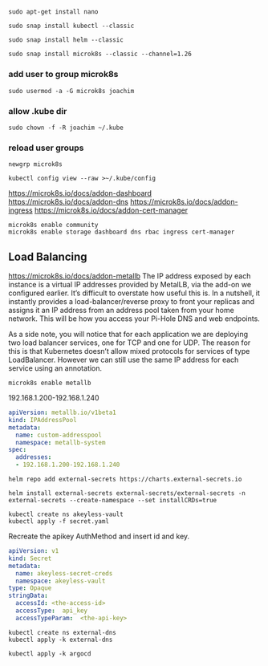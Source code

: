## 
```shell
sudo apt-get install nano

sudo snap install kubectl --classic

sudo snap install helm --classic

sudo snap install microk8s --classic --channel=1.26
```

### add user to group microk8s
```shell
sudo usermod -a -G microk8s joachim
```
### allow .kube dir
```shell
sudo chown -f -R joachim ~/.kube
```

### reload user groups
```shell
newgrp microk8s
```

```shell
kubectl config view --raw >~/.kube/config
```

https://microk8s.io/docs/addon-dashboard
https://microk8s.io/docs/addon-dns
https://microk8s.io/docs/addon-ingress
https://microk8s.io/docs/addon-cert-manager

```shell
microk8s enable community
microk8s enable storage dashboard dns rbac ingress cert-manager 
```

## Load Balancing
https://microk8s.io/docs/addon-metallb
The IP address exposed by each instance is a virtual IP addresses provided by MetalLB, via the add-on we configured earlier. It’s difficult to overstate how useful this is. In a nutshell, it instantly provides a load-balancer/reverse proxy to front your replicas and assigns it an IP address from an address pool taken from your home network. This will be how you access your Pi-Hole DNS and web endpoints.

As a side note, you will notice that for each application we are deploying two load balancer services, one for TCP and one for UDP. The reason for this is that Kubernetes doesn’t allow mixed protocols for services of type LoadBalancer. However we can still use the same IP address for each service using an annotation.

```shell
microk8s enable metallb
```
192.168.1.200-192.168.1.240
````yaml
apiVersion: metallb.io/v1beta1
kind: IPAddressPool
metadata:
  name: custom-addresspool
  namespace: metallb-system
spec: 
  addresses:
  - 192.168.1.200-192.168.1.240
````
```shell
helm repo add external-secrets https://charts.external-secrets.io
````
```shell
helm install external-secrets external-secrets/external-secrets -n external-secrets --create-namespace --set installCRDs=true
````
```shell
kubectl create ns akeyless-vault
kubectl apply -f secret.yaml
```
Recreate the apikey AuthMethod and insert id and key.
```yaml
apiVersion: v1
kind: Secret
metadata:
  name: akeyless-secret-creds
  namespace: akeyless-vault
type: Opaque
stringData:
  accessId: <the-access-id>
  accessType:  api_key
  accessTypeParam:  <the-api-key>
```

```shell
kubectl create ns external-dns
kubectl apply -k external-dns

kubectl apply -k argocd
```


